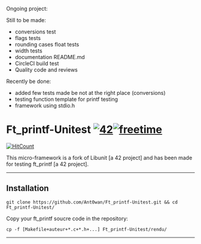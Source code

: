 Ongoing project:

Still to be made:
- conversions test
- flags tests
- rounding cases float tests
- width tests
- documentation README.md
- CircleCI build test
- Quality code and reviews


Recently be done:
- added few tests made be not at the right place (conversions)
- testing function template for printf testing
- framework using stdio.h












# Ft_printf-Unitest [![42](https://i.imgur.com/9NXfcit.jpg)](i.imgur.com/9NXfcit.jpg)[![freetime](https://i.imgur.com/8IcDLkc.png)](i.imgur.com/8IcDLkc.png)
[![HitCount](http://hits.dwyl.io/Ant0wan/Ft_printf-Unitest.svg)](http://hits.dwyl.io/Ant0wan/Ft_printf-Unitest)

This micro-framework is a fork of Libunit [a 42 project] and has been made for testing ft_printf [a 42 project].

---

## Installation

```shell=
git clone https://github.com/Ant0wan/Ft_printf-Unitest.git && cd Ft_printf-Unitest/
```

Copy your ft_printf soucre code in the repository:

```shell=
cp -f [Makefile+auteur+*.c+*.h+...] Ft_printf-Unitest/rendu/
```

--- 


